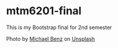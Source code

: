 # mtm6201-final
This is my Bootstrap final for 2nd semester 


Photo by <a href="https://unsplash.com/@michaelbenz?utm_content=creditCopyText&utm_medium=referral&utm_source=unsplash">Michael Benz</a> on <a href="https://unsplash.com/photos/person-holding-clear-wine-glass-eiJfBem7cPw?utm_content=creditCopyText&utm_medium=referral&utm_source=unsplash">Unsplash</a>
  
